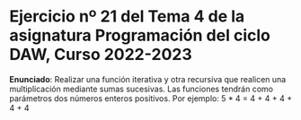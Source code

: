 # Ejercicio nº 21 del Tema 4 de la asignatura Programación del ciclo DAW, Curso 2022-2023
**Enunciado**: Realizar una función iterativa y otra recursiva que realicen una multiplicación mediante sumas sucesivas. 
Las funciones tendrán como parámetros dos números enteros positivos. Por ejemplo: 5 * 4 = 4 + 4 + 4 + 4 + 4